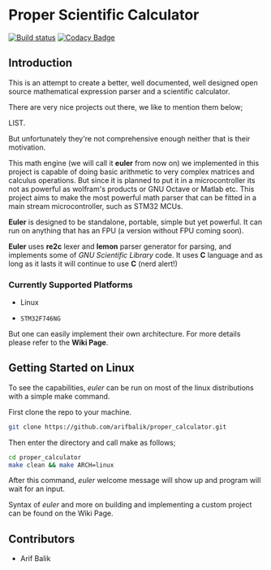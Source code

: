# Proper Scientific Calculator

[![Build status](https://ci.appveyor.com/api/projects/status/cmixc0p8csoy08n6?svg=true)](https://ci.appveyor.com/project/arifbalik/proper-calculator) [![Codacy Badge](https://api.codacy.com/project/badge/Grade/d20996c73bc24168b8e67f459447e375)](https://www.codacy.com/app/arifbalik/proper_calculator?utm_source=github.com&amp;utm_medium=referral&amp;utm_content=arifbalik/proper_calculator&amp;utm_campaign=Badge_Grade)


## Introduction
This is an attempt to create a better, well documented, well designed open source mathematical expression parser and a scientific calculator.

There are very nice projects out there, we like to mention them below;

LIST.

But unfortunately they're not comprehensive enough neither that is their motivation.

This math engine (we will call it **euler** from now on) we implemented in this project is capable of doing basic arithmetic to very complex matrices and calculus operations. But since it is planned to put it in a microcontroller its not as powerful as wolfram's products or GNU Octave or Matlab etc. This project aims to make the most powerful math parser that can be fitted in a main stream microcontroller, such as STM32 MCUs.

**Euler** is designed to be standalone, portable, simple but yet powerful. It can run on anything that has an FPU (a version without FPU coming soon).

**Euler** uses **re2c** lexer and **lemon** parser generator for parsing, and implements some of *GNU Scientific Library* code. It uses **C** language and as long as it lasts it will continue to use **C** (nerd alert!)

### Currently Supported Platforms

-   Linux
-     STM32F746NG

But one can easily implement their own architecture. For more details please refer to the **Wiki Page**.

## Getting Started on Linux

To see the capabilities, *euler* can be run on most of the linux distributions with a simple make command.

First clone the repo to your machine.

```bash
git clone https://github.com/arifbalik/proper_calculator.git
```

Then enter the directory and call make as follows;

```bash
cd proper_calculator
make clean && make ARCH=linux
```

After this command, *euler* welcome message will show up and program will wait for an input.

Syntax of *euler* and more on building and implementing a custom project can be found on the Wiki Page.

## Contributors

-   Arif Balik
